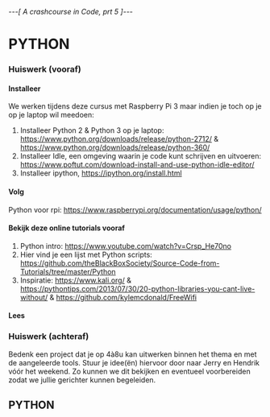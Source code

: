 *---[ A crashcourse in Code, prt 5 ]---*
# PYTHON
### Huiswerk (vooraf)
#### Installeer
We werken tijdens deze cursus met Raspberry Pi 3 maar indien je toch op je op je laptop wil meedoen:
  1. Installeer Python 2 & Python 3 op je laptop: https://www.python.org/downloads/release/python-2712/ &     https://www.python.org/downloads/release/python-360/
  2. Installeer Idle, een omgeving waarin je code kunt schrijven en uitvoeren: https://www.poftut.com/download-install-and-use-python-idle-editor/
  3. Installeer ipython, https://ipython.org/install.html

#### Volg
Python voor rpi: https://www.raspberrypi.org/documentation/usage/python/

#### Bekijk deze online tutorials vooraf
1. Python intro: https://www.youtube.com/watch?v=Crsp_He70no
2. Hier vind je een lijst met Python scripts: https://github.com/theBlackBoxSociety/Source-Code-from-Tutorials/tree/master/Python
3. Inspiratie: https://www.kali.org/ & https://pythontips.com/2013/07/30/20-python-libraries-you-cant-live-without/ & https://github.com/kylemcdonald/FreeWifi
#### Lees
### Huiswerk (achteraf)
Bedenk een project dat je op 4à8u kan uitwerken binnen het thema en met de aangeleerde tools. Stuur je idee(ën) hiervoor door naar Jerry en Hendrik vóór het weekend. Zo kunnen we dit bekijken en eventueel voorbereiden zodat we jullie gerichter kunnen begeleiden.

## PYTHON
